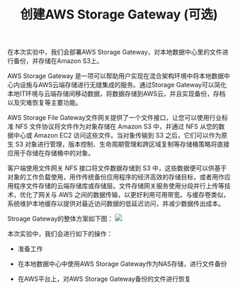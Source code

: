 ﻿---
title: "创建AWS Storage Gateway (可选)"
chapter: false
weight: 70
---

在本次实验中，我们会部署AWS Storage Gateway，对本地数据中心里的文件进行备份，并存储在Amazon S3上。

AWS Storage Gateway 是一项可以帮助用户实现在混合架构环境中将本地数据中心内设施与AWS云端存储进行无缝集成的服务。通过Storage Gateway可以简化本地IT环境与云端存储间移动数据，将数据存储到AWS云，并且实现备份，存档以及灾难恢复等主要功能。

AWS Storage File Gateway文件网关提供了一个文件接口，让您可以使用行业标准 NFS 文件协议将文件作为对象存储在 Amazon S3 中，并通过 NFS 从您的数据中心或 Amazon EC2 访问这些文件。当对象传输到 S3 之后，它们可以作为原生 S3 对象进行管理，版本控制、生命周期管理和跨区域复制等存储桶策略将直接应用于存储在存储桶中的对象。 

客户端使用文件网关 NFS 接口将文件数据存储到 S3 中，这些数据便可以供基于对象的工作负载使用，用作传统备份应用程序的经济高效的存储目标，或者用作应用程序文件存储的云端存储库或存储层。文件存储网关服务使用分段并行上传等技术，优化了网关与 AWS 之间的数据传输，以更好利用可用带宽。与缓存卷类似，系统维护本地缓存以提供对最近访问数据的低延迟访问，并减少数据传出成本。

Stroage Gateway的整体方案如下图：
![](/images/SetupStorageGW/storagegw-overview.png)

本次实验中，我们会进行如下的操作：

* 准备工作

* 在本地数据中心中使用AWS Storage Gateway作为NAS存储，进行文件备份

* 在AWS平台上，对AWS Storage Gateway备份的文件进行恢复

